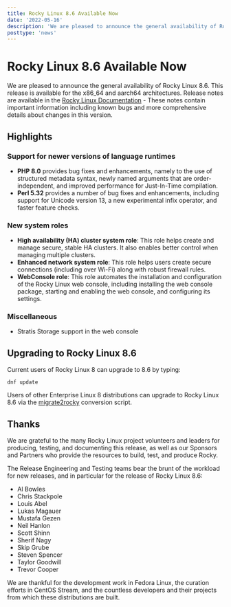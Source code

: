 ```yaml
---
title: Rocky Linux 8.6 Available Now
date: '2022-05-16'
description: 'We are pleased to announce the general availability of Rocky Linux 8.6. Read to learn more!'
posttype: 'news'
---
```


# Rocky Linux 8.6 Available Now

We are pleased to announce the general availability of Rocky Linux 8.6. This
release is available for the x86_64 and aarch64 architectures. Release notes
are available in the [Rocky Linux Documentation](https://docs.rockylinux.org/release_notes/8_6) - These notes contain important
information including known bugs and more comprehensive details about changes
in this version.

## Highlights

### Support for newer versions of language runtimes

- **PHP 8.0** provides bug fixes and enhancements, namely to the use of structured
  metadata syntax, newly named arguments that are order-independent, and
  improved performance for Just-In-Time compilation.
- **Perl 5.32** provides a number of bug fixes and enhancements, including support
  for Unicode version 13, a new experimental infix operator, and faster feature
  checks.

### New system roles

- **High availability (HA) cluster system role**: This role helps create and manage
  secure, stable HA clusters. It also enables better control when managing
  multiple clusters.
- **Enhanced network system role**: This role helps users create secure connections
  (including over Wi-Fi) along with robust firewall rules.
- **WebConsole role**: This role automates the installation and configuration of
  the Rocky Linux web console, including installing the web console package,
  starting and enabling the web console, and configuring its settings.

### Miscellaneous

- Stratis Storage support in the web console

## Upgrading to Rocky Linux 8.6

Current users of Rocky Linux 8 can upgrade to 8.6 by typing:

```
dnf update
```

Users of other Enterprise Linux 8 distributions can upgrade to Rocky Linux 8.6
via the [migrate2rocky](https://github.com/rocky-linux/rocky-tools/tree/main/migrate2rocky) conversion script.

## Thanks

We are grateful to the many Rocky Linux project volunteers and leaders for
producing, testing, and documenting this release, as well as our Sponsors and
Partners who provide the resources to build, test, and produce Rocky.

The Release Engineering and Testing teams bear the brunt of the workload for
new releases, and in particular for the release of Rocky Linux 8.6:

- Al Bowles
- Chris Stackpole
- Louis Abel
- Lukas Magauer
- Mustafa Gezen
- Neil Hanlon
- Scott Shinn
- Sherif Nagy
- Skip Grube
- Steven Spencer
- Taylor Goodwill
- Trevor Cooper

We are thankful for the development work in Fedora Linux, the curation efforts
in CentOS Stream, and the countless developers and their projects from which
these distributions are built.
